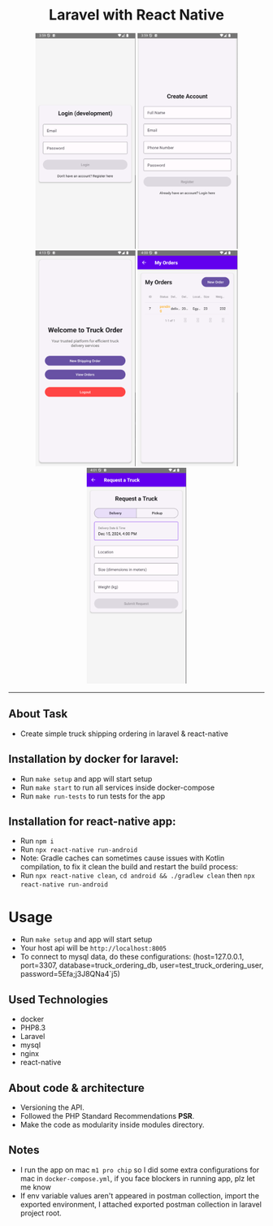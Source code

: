 <h1 align="center">
Laravel with React Native 
</h1>
<div align="center">
  <img src="./react-native/assets/login.png" alt="login for app" height="425">
  <img src="./react-native/assets/register.png" alt="Register for app" height="425">
    <img src="./react-native/assets/dashboard.png" alt="Home " height="425">
    <img src="./react-native/assets/view-shipping-order.png" alt="View shipping orders.png" height="425">
    <img src="./react-native/assets/request-shipping-order.png" alt="request-shipping-order.png" height="425">
</div>
<hr>

## About Task
- Create simple truck shipping ordering in laravel & react-native

## Installation by docker for laravel:
- Run `make setup` and app will start setup
- Run `make start` to run all services inside docker-compose
- Run `make run-tests` to run tests for the app

## Installation for react-native app:
- Run `npm i`
- Run `npx react-native run-android`
- Note: Gradle caches can sometimes cause issues with Kotlin compilation, to fix it clean the build and restart the build process: 
- Run `npx react-native clean`, `cd android && ./gradlew clean` then `npx react-native run-android`

# Usage
- Run `make setup` and app will start setup
- Your host api will be `http://localhost:8005`
- To connect to mysql data, do these configurations:
  (host=127.0.0.1, port=3307, database=truck_ordering_db, user=test_truck_ordering_user, password=5Efa;j3J8QNa4`j5)

## Used Technologies
- docker
- PHP8.3
- Laravel
- mysql
- nginx
- react-native

## About code & architecture
- Versioning the API.
- Followed the PHP Standard Recommendations **PSR**.
- Make the code as modularity inside modules directory.

## Notes
- I run the app on mac `m1 pro chip` so I did some extra configurations for mac in `docker-compose.yml`, if you face blockers in running app, plz let me know
- If env variable values aren't appeared in postman collection,
  import the exported environment, I attached exported postman collection in laravel project root.
